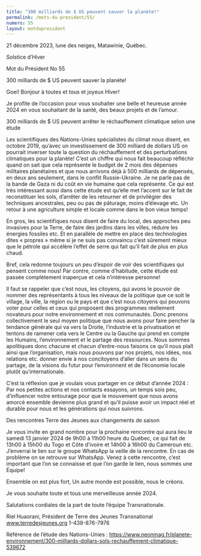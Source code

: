 ```yaml
---
title: "300 milliards de $ US peuvent sauver la planète!"
permalink: /mots-du-president/55/
numero: 55
layout: motdupresident
---
```

21 décembre 2023, lune des neiges, Matawinie, Québec.

Solstice d’Hiver

Mot du Président No 55



300 milliards de $ US peuvent sauver la planète!



Goei! Bonjour à toutes et tous et joyeux Hiver!

Je profite de l’occasion pour vous souhaiter une belle et heureuse année 2024 en vous souhaitant de la santé, des beaux projets et de l’amour.

300 milliards de $ US peuvent arrêter le réchauffement climatique selon une étude

Les scientifiques des Nations-Unies spécialistes du climat nous disent, en octobre 2019, qu’avec un investissement de 300 milliard de dollars US on pourrait inverser toute la question du réchauffement et des perturbations climatiques pour la planète! C’est un chiffre qui nous fait beaucoup réfléchir quand on sait que cela représente le budget de 2 mois des dépenses militaires planétaires et que nous arrivons déjà à 500 milliards de dépensés, en deux ans seulement, dans le conflit Russie-Ukraine. Je ne parle pas de la bande de Gaza ni du coût en vie humaine que cela représente. Ce qui est très intéressant aussi dans cette étude est qu’elle met l’accent sur le fait de reconstituer les sols, d’arrêter de les retourner et de privilégier des techniques ancestrales, peu ou pas de pâturage, moins d’élevage etc. Un retour à une agriculture simple et locale comme dans le bon vieux temps!

En gros, les scientifiques nous disent de faire du local, des approches peu invasives pour la Terre, de faire des jardins dans les villes, réduire les énergies fossiles etc. Et en parallèle de mettre en place des technologies dites « propres » même si je ne suis pas convaincu c’est sûrement mieux que le pétrole qui accélère l’effet de serre qui fait qu’il fait de plus en plus chaud.

Bref, cela redonne toujours un peu d’espoir de voir des scientifiques qui pensent comme nous! Par contre, comme d’habitude, cette étude est passée complètement inaperçue et cela n’intéresse personne!

Il faut se rappeler que c’est nous, les citoyens, qui avons le pouvoir de nommer des représentants à tous les niveaux de la politique que ce soit le village, la ville, la région ou le pays et que c’est nous citoyens qui pouvons voter pour celles et ceux qui proposent des programmes réellement novateurs pour notre environnement et nos communautés. Donc prenons collectivement le seul moyen politique que nous avons pour faire pencher la tendance générale qui va vers la Droite, l’industrie et la privatisation et tentons de ramener cela vers le Centre ou la Gauche qui prend en compte les Humains, l’environnement et le partage des ressources. Nous sommes apolitiques donc chacune et chacun d’entre-nous faisons ce qu’il nous plaît ainsi que l’organisation, mais nous pouvons par nos projets, nos idées, nos relations etc. donner envie à nos concitoyens d’aller dans un sens du partage, de la visions du futur pour l’environnent et de l’économie locale plutôt qu’internationale.





C’est la réflexion que je voulais vous partager en ce début d’année 2024 : Par nos petites actions et nos contacts essayons, un temps sois peu, d’influencer notre entourage pour que le mouvement que nous avons amorcé ensemble devienne plus grand et qu’il puisse avoir un impact réel et durable pour nous et les générations qui nous suivrons.



Des rencontres Terre des Jeunes aux changements de saison

Je vous invite en grand nombre pour la prochaine rencontre qui aura lieu le samedi 13 janvier 2024 de 9h00 à 11h00 heure du Québec, ce qui fait de 13h00 à 15h00 du Togo et Côte d’ivoire et 14h00 à 16h00 du Cameroun etc. J’enverrai le lien sur le groupe WhatsApp la veille de la rencontre. En cas de problème on se retrouve sur WhatsApp. Venez à cette rencontre, c’est important que l’on se connaisse et que l’on garde le lien, nous sommes une Équipe!



Ensemble on est plus fort, Un autre monde est possible, nous le créons.

Je vous souhaite toute et tous une merveilleuse année 2024.

Salutations cordiales de la part de toute l’équipe Transnationale.

Riel Huaorani, Président de Terre des Jeunes Transnational www.terredesjeunes.org 1-438-876-7976





Référence de l’étude des Nations-Unies : https://www.neonmag.fr/planete-environnement/300-milliards-dollars-sols-rechauffement-climatique-539672
